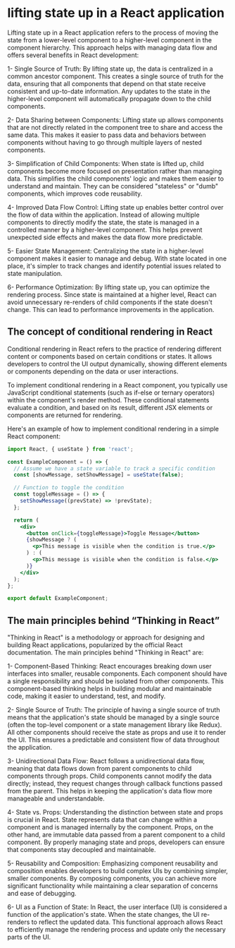# lifting state up in a React application

Lifting state up in a React application refers to the process of moving the state from a lower-level component to a higher-level component in the component hierarchy. This approach helps with managing data flow and offers several benefits in React development:

1- Single Source of Truth: By lifting state up, the data is centralized in a common ancestor component. This creates a single source of truth for the data, ensuring that all components that depend on that state receive consistent and up-to-date information. Any updates to the state in the higher-level component will automatically propagate down to the child components.

2- Data Sharing between Components: Lifting state up allows components that are not directly related in the component tree to share and access the same data. This makes it easier to pass data and behaviors between components without having to go through multiple layers of nested components.

3- Simplification of Child Components: When state is lifted up, child components become more focused on presentation rather than managing data. This simplifies the child components' logic and makes them easier to understand and maintain. They can be considered "stateless" or "dumb" components, which improves code reusability.

4- Improved Data Flow Control: Lifting state up enables better control over the flow of data within the application. Instead of allowing multiple components to directly modify the state, the state is managed in a controlled manner by a higher-level component. This helps prevent unexpected side effects and makes the data flow more predictable.

5- Easier State Management: Centralizing the state in a higher-level component makes it easier to manage and debug. With state located in one place, it's simpler to track changes and identify potential issues related to state manipulation.

6- Performance Optimization: By lifting state up, you can optimize the rendering process. Since state is maintained at a higher level, React can avoid unnecessary re-renders of child components if the state doesn't change. This can lead to performance improvements in the application.

## The concept of conditional rendering in React

Conditional rendering in React refers to the practice of rendering different content or components based on certain conditions or states. It allows developers to control the UI output dynamically, showing different elements or components depending on the data or user interactions.

To implement conditional rendering in a React component, you typically use JavaScript conditional statements (such as if-else or ternary operators) within the component's render method. These conditional statements evaluate a condition, and based on its result, different JSX elements or components are returned for rendering.

Here's an example of how to implement conditional rendering in a simple React component:

```jsx
import React, { useState } from 'react';

const ExampleComponent = () => {
  // Assume we have a state variable to track a specific condition
  const [showMessage, setShowMessage] = useState(false);

  // Function to toggle the condition
  const toggleMessage = () => {
    setShowMessage((prevState) => !prevState);
  };

  return (
    <div>
      <button onClick={toggleMessage}>Toggle Message</button>
      {showMessage ? (
        <p>This message is visible when the condition is true.</p>
      ) : (
        <p>This message is visible when the condition is false.</p>
      )}
    </div>
  );
};

export default ExampleComponent;
```

## The main principles behind “Thinking in React”

"Thinking in React" is a methodology or approach for designing and building React applications, popularized by the official React documentation. The main principles behind "Thinking in React" are:

1- Component-Based Thinking: React encourages breaking down user interfaces into smaller, reusable components. Each component should have a single responsibility and should be isolated from other components. This component-based thinking helps in building modular and maintainable code, making it easier to understand, test, and modify.

2- Single Source of Truth: The principle of having a single source of truth means that the application's state should be managed by a single source (often the top-level component or a state management library like Redux). All other components should receive the state as props and use it to render the UI. This ensures a predictable and consistent flow of data throughout the application.

3- Unidirectional Data Flow: React follows a unidirectional data flow, meaning that data flows down from parent components to child components through props. Child components cannot modify the data directly; instead, they request changes through callback functions passed from the parent. This helps in keeping the application's data flow more manageable and understandable.

4- State vs. Props: Understanding the distinction between state and props is crucial in React. State represents data that can change within a component and is managed internally by the component. Props, on the other hand, are immutable data passed from a parent component to a child component. By properly managing state and props, developers can ensure that components stay decoupled and maintainable.

5- Reusability and Composition: Emphasizing component reusability and composition enables developers to build complex UIs by combining simpler, smaller components. By composing components, you can achieve more significant functionality while maintaining a clear separation of concerns and ease of debugging.

6- UI as a Function of State: In React, the user interface (UI) is considered a function of the application's state. When the state changes, the UI re-renders to reflect the updated data. This functional approach allows React to efficiently manage the rendering process and update only the necessary parts of the UI.
